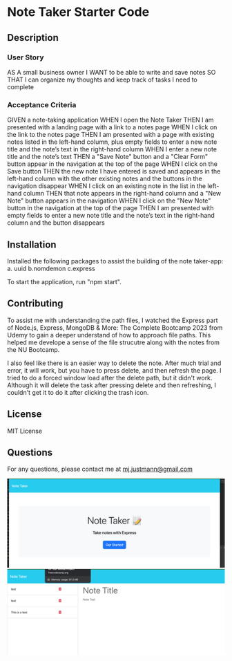 # Note Taker Starter Code

## Description

### User Story

AS A small business owner
I WANT to be able to write and save notes
SO THAT I can organize my thoughts and keep track of tasks I need to complete

### Acceptance Criteria

GIVEN a note-taking application
WHEN I open the Note Taker
THEN I am presented with a landing page with a link to a notes page
WHEN I click on the link to the notes page
THEN I am presented with a page with existing notes listed in the left-hand column, plus empty fields to enter a new note title and the note’s text in the right-hand column
WHEN I enter a new note title and the note’s text
THEN a "Save Note" button and a "Clear Form" button appear in the navigation at the top of the page
WHEN I click on the Save button
THEN the new note I have entered is saved and appears in the left-hand column with the other existing notes and the buttons in the navigation disappear
WHEN I click on an existing note in the list in the left-hand column
THEN that note appears in the right-hand column and a "New Note" button appears in the navigation
WHEN I click on the "New Note" button in the navigation at the top of the page
THEN I am presented with empty fields to enter a new note title and the note’s text in the right-hand column and the button disappears

## Installation

Installed the following packages to assist the building of the note taker-app:
a. uuid
b.nomdemon
c.express

To start the application, run "npm start".

## Contributing

To assist me with understanding the path files, I watched the Express part of Node.js, Express, MongoDB & More: The Complete Bootcamp 2023 from Udemy to gain a deeper understand of how to approach file paths. This helped me develope a sense of the file strucutre along with the notes from the NU Bootcamp.

I also feel like there is an easier way to delete the note. After much trial and error, it will work, but you have to press delete, and then refresh the page. I tried to do a forced window load after the delete path, but it didn't work. Although it will delete the task after pressing delete and then refreshing, I couldn't get it to do it after clicking the trash icon.

## License

MIT License

## Questions

For any questions, please contact me at mj.justmann@gmail.com

![Alt text](<Screen Shot 2023-10-18 at 4.53.58 PM.png>)
![Alt text](<Screen Shot 2023-10-18 at 4.53.50 PM.png>)
